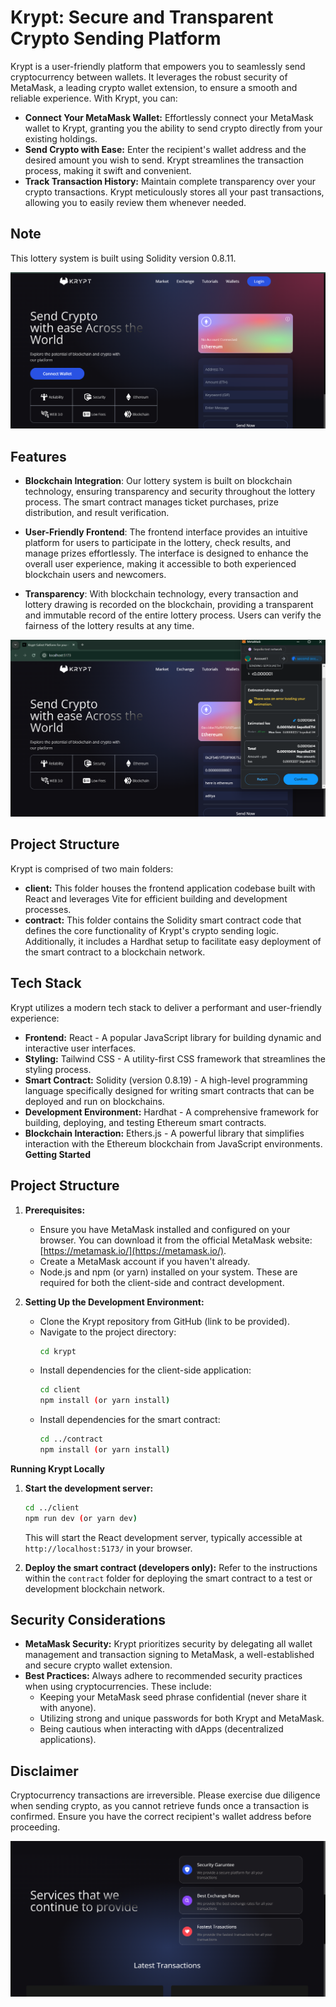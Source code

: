
# Krypt: Secure and Transparent Crypto Sending Platform

Krypt is a user-friendly platform that empowers you to seamlessly send cryptocurrency between wallets. It leverages the robust security of MetaMask, a leading crypto wallet extension, to ensure a smooth and reliable experience. With Krypt, you can:

- **Connect Your MetaMask Wallet:** Effortlessly connect your MetaMask wallet to Krypt, granting you the ability to send crypto directly from your existing holdings.
- **Send Crypto with Ease:** Enter the recipient's wallet address and the desired amount you wish to send. Krypt streamlines the transaction process, making it swift and convenient.
- **Track Transaction History:** Maintain complete transparency over your crypto transactions. Krypt meticulously stores all your past transactions, allowing you to easily review them whenever needed.

## Note

This lottery system is built using Solidity version 0.8.11.

![image](./krypt2.png)

## Features

- **Blockchain Integration**: Our lottery system is built on blockchain technology, ensuring transparency and security throughout the lottery process. The smart contract manages ticket purchases, prize distribution, and result verification.

- **User-Friendly Frontend**: The frontend interface provides an intuitive platform for users to participate in the lottery, check results, and manage prizes effortlessly. The interface is designed to enhance the overall user experience, making it accessible to both experienced blockchain users and newcomers.

- **Transparency**: With blockchain technology, every transaction and lottery drawing is recorded on the blockchain, providing a transparent and immutable record of the entire lottery process. Users can verify the fairness of the lottery results at any time.

![image](./krypt1.png)

## Project Structure

Krypt is comprised of two main folders:

- **client:** This folder houses the frontend application codebase built with React and leverages Vite for efficient building and development processes.
- **contract:** This folder contains the Solidity smart contract code that defines the core functionality of Krypt's crypto sending logic. Additionally, it includes a Hardhat setup to facilitate easy deployment of the smart contract to a blockchain network.


## Tech Stack

Krypt utilizes a modern tech stack to deliver a performant and user-friendly experience:

- **Frontend:** React - A popular JavaScript library for building dynamic and interactive user interfaces.
- **Styling:** Tailwind CSS - A utility-first CSS framework that streamlines the styling process.
- **Smart Contract:** Solidity (version 0.8.19) - A high-level programming language specifically designed for writing smart contracts that can be deployed and run on blockchains.
- **Development Environment:** Hardhat - A comprehensive framework for building, deploying, and testing Ethereum smart contracts.
- **Blockchain Interaction:** Ethers.js - A powerful library that simplifies interaction with the Ethereum blockchain from JavaScript environments.
**Getting Started**

## Project Structure

1. **Prerequisites:**
   - Ensure you have MetaMask installed and configured on your browser. You can download it from the official MetaMask website: [https://metamask.io/](https://metamask.io/).
   - Create a MetaMask account if you haven't already.
   - Node.js and npm (or yarn) installed on your system. These are required for both the client-side and contract development.

2. **Setting Up the Development Environment:**
   - Clone the Krypt repository from GitHub (link to be provided).
   - Navigate to the project directory:
     ```bash
     cd krypt
     ```
   - Install dependencies for the client-side application:
     ```bash
     cd client
     npm install (or yarn install)
     ```
   - Install dependencies for the smart contract:
     ```bash
     cd ../contract
     npm install (or yarn install)
     ```

**Running Krypt Locally**

1. **Start the development server:**
   ```bash
   cd ../client
   npm run dev (or yarn dev)
   ```
   This will start the React development server, typically accessible at `http://localhost:5173/` in your browser.

2. **Deploy the smart contract (developers only):**
   Refer to the instructions within the `contract` folder for deploying the smart contract to a test or development blockchain network.

## Security Considerations

- **MetaMask Security:** Krypt prioritizes security by delegating all wallet management and transaction signing to MetaMask, a well-established and secure crypto wallet extension.
- **Best Practices:** Always adhere to recommended security practices when using cryptocurrencies. These include:
   - Keeping your MetaMask seed phrase confidential (never share it with anyone).
   - Utilizing strong and unique passwords for both Krypt and MetaMask.
   - Being cautious when interacting with dApps (decentralized applications).

## Disclaimer

Cryptocurrency transactions are irreversible. Please exercise due diligence when sending crypto, as you cannot retrieve funds once a transaction is confirmed. Ensure you have the correct recipient's wallet address before proceeding.

![image](./krypt3.png)

